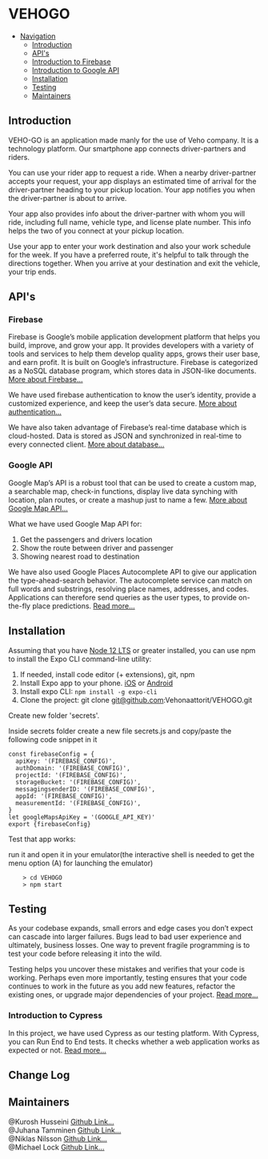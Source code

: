 # VEHOGO

- [Navigation](#markdown-navigation)
    - [Introduction](#introduction)
    - [API's](#aPI's)
    - [Introduction to Firebase](#firebase)
    - [Introduction to Google API](#google-API)
    - [Installation](#installation)
    - [Testing](#testing)
    - [Maintainers](#maintainers)
 

## Introduction

VEHO-GO is an application made manly for the use of Veho company. It is a technology platform. Our smartphone app connects driver-partners and riders.

You can use your rider app to request a ride. When a nearby driver-partner accepts your request, your app displays an estimated time of arrival for the driver-partner heading to your pickup location. Your app notifies you when the driver-partner is about to arrive.

Your app also provides info about the driver-partner with whom you will ride, including full name, vehicle type, and license plate number. This info helps the two of you connect at your pickup location.

Use your app to enter your work destination and also your work schedule for the week. If you have a preferred route, it's helpful to talk through the directions together. When you arrive at your destination and exit the vehicle, your trip ends.

## API's

### Firebase

Firebase is Google’s mobile application development platform that helps you build, improve, and grow your app. It provides developers with a variety of tools and services to help them develop quality apps, grows their user base, and earn profit. It is built on Google’s infrastructure. Firebase is categorized as a NoSQL database program, which stores data in JSON-like documents. <a href="https://medium.com/firebase-developers/what-is-firebase-the-complete-story-abridged-bcc730c5f2c0">More about Firebase...</a>

We have used firebase authentication to know the user’s identity, provide a customized experience, and keep the user’s data secure. <a href="https://firebase.google.com/docs/auth">More about authentication...</a>

We have also taken advantage of Firebase’s real-time database which is cloud-hosted. Data is stored as JSON and synchronized in real-time to every connected client. <a href="https://firebase.google.com/docs/database">More about database...</a>

### Google API

Google Map’s API is a robust tool that can be used to create a custom map, a searchable map, check-in functions, display live data synching with location, plan routes, or create a mashup just to name a few. <a href="https://medium.com/@helennnsays/why-when-and-how-to-use-the-google-map-api-f5dfa35986dc">More about Google Map API...</a>

What we have used Google Map API for:

<ol>
<li>Get the passengers and drivers location</li>
<li>Show the route between driver and passenger</li>
<li>Showing nearest road to destination</li>
</ol>

We have also used Google Places Autocomplete API to give our application the type-ahead-search behavior. The autocomplete service can match on full words and substrings, resolving place names, addresses, and codes. Applications can therefore send queries as the user types, to provide on-the-fly place predictions. <a href="https://developers.google.com/maps/documentation/places/web-service/autocomplete">Read more...
</a>

## Installation

Assuming that you have [Node 12 LTS](https://nodejs.org/en/download/) or greater installed, you can use npm to install the Expo CLI command-line utility:

1. If needed, install code editor (+ extensions), git, npm</li>
2. Install Expo app to your phone. <a href="https://apps.apple.com/us/app/expo-client/id982107779">iOS</a>
   or <a href="https://play.google.com/store/apps/details?id=host.exp.exponent&hl=fi">Android</a></li>
3. Install expo CLI: <code>npm install -g expo-cli</code></li>
4. Clone the project: git clone git@github.com:Vehonaattorit/VEHOGO.git</li>

Create new folder 'secrets'.

Inside secrets folder create a new file secrets.js and copy/paste the following code snippet in it</li>

```
const firebaseConfig = {
  apiKey: '(FIREBASE_CONFIG)',
  authDomain: '(FIREBASE_CONFIG)',
  projectId: '(FIREBASE_CONFIG)',
  storageBucket: '(FIREBASE_CONFIG)',
  messagingsenderID: '(FIREBASE_CONFIG)',
  appId: '(FIREBASE_CONFIG)',
  measurementId: '(FIREBASE_CONFIG)',
}
let googleMapsApiKey = '(GOOGLE_API_KEY)'
export {firebaseConfig}

```

Test that app works:

run it and open it in your emulator(the interactive shell is needed to get the menu option (A) for launching the emulator)</li>

        > cd VEHOGO
        > npm start

## Testing

As your codebase expands, small errors and edge cases you don’t expect can cascade into larger failures. Bugs lead to bad user experience and ultimately, business losses. One way to prevent fragile programming is to test your code before releasing it into the wild.

Testing helps you uncover these mistakes and verifies that your code is working. Perhaps even more importantly, testing ensures that your code continues to work in the future as you add new features, refactor the existing ones, or upgrade major dependencies of your project. <a href="https://reactnative.dev/docs/testing-overview">Read more...</a>

### Introduction to Cypress

In this project, we have used Cypress as our testing platform. With Cypress, you can Run End to End tests. It checks whether a web application works as expected or not. <a href="https://www.browserstack.com/dg/cypress-testing?utm_source=google&utm_medium=cpc&utm_campaign=Search-NB-CypressTesting-TestKeywords-EMEA-Automate-CL&utm_adgroup=Cypress-End-to-End-Testing&utm_keyword=%2Bcypress%20%2Bend%20%2Bto%20%2Bend%20%2Btesting&utm_matchtype=b&gclid=Cj0KCQjwsqmEBhDiARIsANV8H3bT1GEoovqozRxwtsGSaWFry6alc8JLfeA5a_BY0od8Gvvl_J4uTLcaAvikEALw_wcB">Read more...<a>


## Change Log

## Maintainers

@Kurosh Husseini <a href="https://github.com/kurosh97">Github Link...</a><br/>
@Juhana Tamminen <a href="https://github.com/JuhanaTa">Github Link...</a><br/>
@Niklas Nilsson <a href="https://github.com/Jalsson">Github Link...</a><br/>
@Michael Lock <a href="https://github.com/thelockymichael">Github Link...</a><br/>
